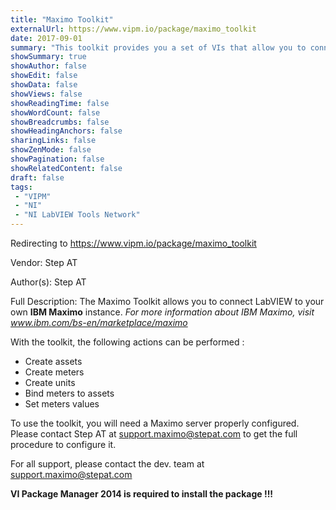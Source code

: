 ```yaml
---
title: "Maximo Toolkit"
externalUrl: https://www.vipm.io/package/maximo_toolkit
date: 2017-09-01
summary: "This toolkit provides you a set of VIs that allow you to connect and send data to IBM Maximo"
showSummary: true
showAuthor: false
showEdit: false
showData: false
showViews: false
showReadingTime: false
showWordCount: false
showBreadcrumbs: false
showHeadingAnchors: false
sharingLinks: false
showZenMode: false
showPagination: false
showRelatedContent: false
draft: false
tags:
 - "VIPM"
 - "NI"
 - "NI LabVIEW Tools Network"
---
```


Redirecting to https://www.vipm.io/package/maximo_toolkit

Vendor: Step AT

Author(s): Step AT
 
Full Description:
The Maximo Toolkit allows you to connect LabVIEW to your own **IBM Maximo** instance. 
*For more information about IBM Maximo, visit  www.ibm.com/bs-en/marketplace/maximo*

With the toolkit, the following actions can be performed :

- Create assets
- Create meters
- Create units
- Bind meters to assets
- Set meters values

To use the toolkit, you will need a Maximo server properly configured. Please contact Step AT at support.maximo@stepat.com to get the full procedure to configure it.

For all support, please contact the dev. team at support.maximo@stepat.com

**VI Package Manager 2014 is required to install the package !!!**
